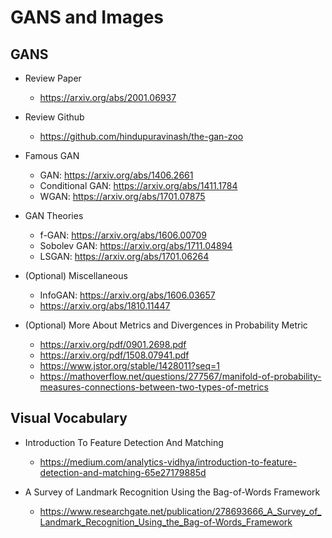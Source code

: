 # GANS and Images

## GANS

* Review Paper
  * https://arxiv.org/abs/2001.06937
  
* Review Github
  * https://github.com/hindupuravinash/the-gan-zoo

* Famous GAN
  * GAN: https://arxiv.org/abs/1406.2661
  * Conditional GAN: https://arxiv.org/abs/1411.1784
  * WGAN: https://arxiv.org/abs/1701.07875

* GAN Theories
  * f-GAN: https://arxiv.org/abs/1606.00709
  * Sobolev GAN: https://arxiv.org/abs/1711.04894
  * LSGAN: https://arxiv.org/abs/1701.06264
  
* (Optional) Miscellaneous
  * InfoGAN: https://arxiv.org/abs/1606.03657
  * https://arxiv.org/abs/1810.11447
  
* (Optional) More About Metrics and Divergences in Probability Metric
  * https://arxiv.org/pdf/0901.2698.pdf
  * https://arxiv.org/pdf/1508.07941.pdf
  * https://www.jstor.org/stable/1428011?seq=1
  * https://mathoverflow.net/questions/277567/manifold-of-probability-measures-connections-between-two-types-of-metrics


## Visual Vocabulary

* Introduction To Feature Detection And Matching
  * https://medium.com/analytics-vidhya/introduction-to-feature-detection-and-matching-65e27179885d
  
* A Survey of Landmark Recognition Using the Bag-of-Words Framework
  * https://www.researchgate.net/publication/278693666_A_Survey_of_Landmark_Recognition_Using_the_Bag-of-Words_Framework
